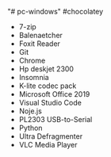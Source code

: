 "# pc-windows" 
#chocolatey
- 7-zip
- Balenaetcher
- Foxit Reader
- Git
- Chrome
- Hp deskjet 2300
- Insomnia
- K-lite codec pack
- Microsoft Office 2019
- Visual Studio Code
- Noje.js
- PL2303 USB-to-Serial
- Python
- Ultra Defragmenter
- VLC Media Player
